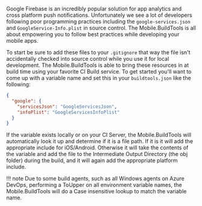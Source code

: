 Google Firebase is an incredibly popular solution for app analytics and cross platform push notifications. Unfortunately we see a lot of developers following poor programming practices including the `google-services.json` and `GoogleService-Info.plist` in source control. The Mobile.BuildTools is all about empowering you to follow best practices while developing your mobile apps. 

To start be sure to add these files to your `.gitignore` that way the file isn't accidentally checked into source control while you use it for local development. The Mobile.BuildTools is able to bring these resources in at build time using your favorite CI Build service. To get started you'll want to come up with a variable name and set this in your `buildtools.json` like the following:

```json
{
  "google": {
    "servicesJson": "GoogleServicesJson",
    "infoPlist": "GoogleServicesInfoPlist"
  }
}
```

If the variable exists locally or on your CI Server, the Mobile.BuildTools will automatically look it up and determine if it is a file path. If it is it will add the appropriate include for iOS/Android. Otherwise it will take the contents of the variable and add the file to the Intermediate Output Directory (the obj folder) during the build, and it will again add the appropriate platform include.

!!! note
    Due to some build agents, such as all Windows agents on Azure DevOps, performing a ToUpper on all environment variable names, the Mobile.BuildTools will do a Case insensitive lookup to match the variable name.
